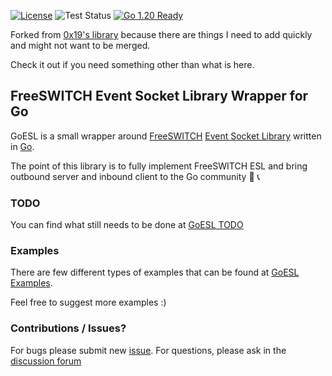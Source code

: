 [![License](http://img.shields.io/badge/license-MIT-blue.svg?style=flat)](https://github.com/byoungdale/goesl/tree/master/LICENSE)
![Test Status](https://github.com/byoungdale/goesl/actions/workflows/test.yml/badge.svg?event=push)
[![Go 1.20 Ready](https://img.shields.io/badge/Go%201.20-Ready-green.svg?style=flat)]()

Forked from [0x19's library](https://github.com/0x19/goesl/) because there are things I need to add quickly and might not want to be merged.

Check it out if you need something other than what is here.

## FreeSWITCH Event Socket Library Wrapper for Go

GoESL is a small wrapper around [FreeSWITCH](https://freeswitch.org/) [Event Socket Library](https://wiki.freeswitch.org/wiki/Event_Socket_Library) written in [Go](http://golang.org).

The point of this library is to fully implement FreeSWITCH ESL and bring outbound server and inbound client to the Go community :green_heart: :telephone_receiver:

### TODO

You can find what still needs to be done at [GoESL TODO](https://github.com/byoungdale/goesl/blob/master/TODO.md)


### Examples

There are few different types of examples that can be found at [GoESL Examples](https://github.com/byoungdale/goesl/tree/master/examples).

Feel free to suggest more examples :)


### Contributions / Issues?

For bugs please submit new [issue](https://github.com/byoungdale/goesl/issues/new). For questions, please ask in the [discussion forum](https://github.com/byoungdale/goesl/discussions)

